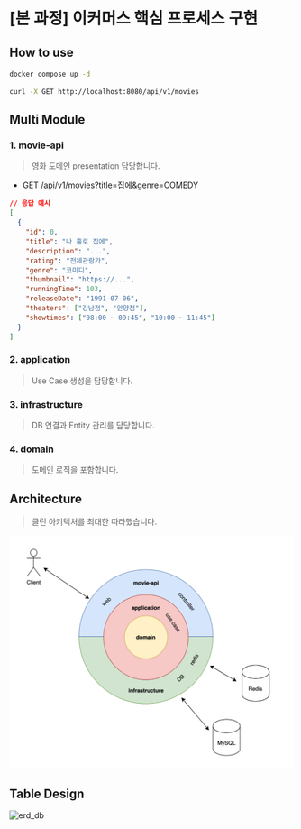 # [본 과정] 이커머스 핵심 프로세스 구현

## How to use

```bash
docker compose up -d
```
```bash
curl -X GET http://localhost:8080/api/v1/movies
```

## Multi Module

### 1. movie-api
> 영화 도메인 presentation 담당합니다.

- GET /api/v1/movies?title=집에&genre=COMEDY

```json
// 응답 예시
[
  {
    "id": 0,
    "title": "나 홀로 집에",
    "description": "...",
    "rating": "전체관람가",
    "genre": "코미디",
    "thumbnail": "https://...",
    "runningTime": 103,
    "releaseDate": "1991-07-06",
    "theaters": ["강남점", "안양점"],
    "showtimes": ["08:00 ~ 09:45", "10:00 ~ 11:45"]
  }
]
```
### 2. application
> Use Case 생성을 담당합니다.

### 3. infrastructure
> DB 연결과 Entity 관리를 담당합니다.

### 4. domain
> 도메인 로직을 포함합니다.

## Architecture
> 클린 아키텍처를 최대한 따라했습니다.

![arc](readme/arc2.png)

## Table Design
![erd_db](readme/erd.png)